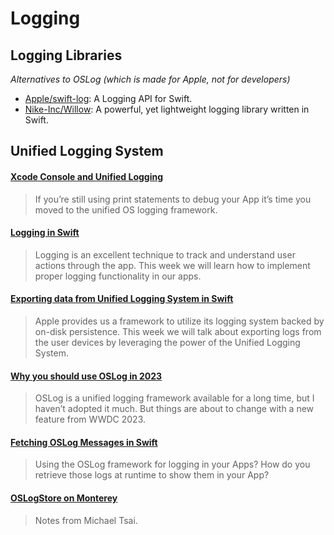 # Logging

## Logging Libraries

*Alternatives to OSLog (which is made for Apple, not for developers)*

- [Apple/swift-log](https://github.com/apple/swift-log): A Logging API for Swift.
- [Nike-Inc/Willow](https://github.com/Nike-Inc/Willow): A powerful, yet lightweight logging library written in Swift.

## Unified Logging System

#### [Xcode Console and Unified Logging](https://useyourloaf.com/blog/xcode-console-and-unified-logging/)

> If you’re still using print statements to debug your App it’s time you moved to the unified OS logging framework.

#### [Logging in Swift](https://swiftwithmajid.com/2022/04/06/logging-in-swift/)

> Logging is an excellent technique to track and understand user actions through the app. This week we will learn how to implement proper logging functionality in our apps.

#### [Exporting data from Unified Logging System in Swift](https://swiftwithmajid.com/2022/04/19/exporting-data-from-unified-logging-system-in-swift/)

> Apple provides us a framework to utilize its logging system backed by on-disk persistence. This week we will talk about exporting logs from the user devices by leveraging the power of the Unified Logging System.

#### [Why you should use OSLog in 2023](https://samwize.com/2023/07/25/why-you-should-use-oslog-in-2023/)

> OSLog is a unified logging framework available for a long time, but I haven’t adopted it much. But things are about to change with a new feature from WWDC 2023.

#### [Fetching OSLog Messages in Swift](https://useyourloaf.com/blog/fetching-oslog-messages-in-swift/)

> Using the OSLog framework for logging in your Apps? How do you retrieve those logs at runtime to show them in your App?

#### [OSLogStore on Monterey](https://mjtsai.com/blog/2021/12/10/oslogstore-on-monterey/)

> Notes from Michael Tsai.
